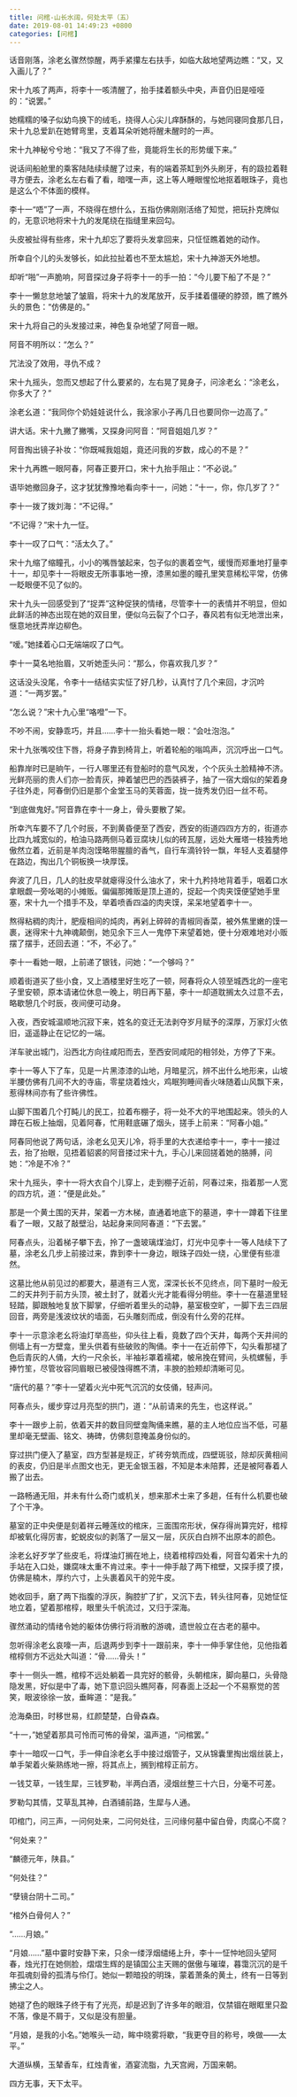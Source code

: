 ```yaml
---
title: 问棺-山长水阔，何处太平（五）
date: 2019-08-01 14:49:23 +0800
categories: [问棺]
---
```


话音刚落，涂老幺骤然惊醒，两手紧攥左右扶手，如临大敌地望两边瞧：“又，又入画儿了？”

宋十九咳了两声，将李十一咳清醒了，抬手揉着额头中央，声音仍旧是哑哑的：“说罢。”

她糯糯的嗓子似幼鸟换下的绒毛，挠得人心尖儿痒酥酥的，与她同寝同食那几日，宋十九总爱趴在她臂弯里，支着耳朵听她将醒未醒时的一声。

宋十九神秘兮兮地：“我又了不得了些，竟能将生长的形势缓下来。”

说话间船舱里的乘客陆陆续续醒了过来，有的端着茶缸到外头刷牙，有的趿拉着鞋寻方便去，涂老幺左右看了看，暗嘿一声，这上等人睡眼惺忪地抠着眼珠子，竟也是这么个不体面的模样。

李十一“唔”了一声，不晓得在想什么，五指仿佛刚刚活络了知觉，把玩扑克牌似的，无意识地将宋十九的发尾绕在指缝里来回勾。

头皮被扯得有些疼，宋十九却忘了要将头发拿回来，只怔怔瞧着她的动作。

所幸自个儿的头发够长，如此拉扯着也不至太尴尬，宋十九神游天外地想。

却听“啪”一声脆响，阿音探过身子将李十一的手一拍：“今儿要下船了不是？”

李十一懒怠怠地皱了皱眉，将宋十九的发尾放开，反手揉着僵硬的脖颈，瞧了瞧外头的景色：“仿佛是的。”

宋十九将自己的头发接过来，神色复杂地望了阿音一眼。

阿音不明所以：“怎么？”

咒法没了效用，寻仇不成？

宋十九摇头，忽而又想起了什么要紧的，左右晃了晃身子，问涂老幺：“涂老幺，你多大了？”

涂老幺道：“我同你个奶娃娃说什么，我涂家小子再几日也要同你一边高了。”

讲大话。宋十九撇了撇嘴，又探身问阿音：“阿音姐姐几岁？”

阿音掏出镜子补妆：“你既喊我姐姐，竟还问我的岁数，成心的不是？”

宋十九再瞧一眼阿春，阿春正要开口，宋十九抬手阻止：“不必说。”

语毕她撤回身子，这才犹犹豫豫地看向李十一，问她：“十一，你，你几岁了？”

李十一拨了拨刘海：“不记得。”

“不记得？”宋十九一怔。

李十一叹了口气：“活太久了。”

宋十九缩了缩瞳孔，小小的嘴唇皱起来，包子似的裹着空气，缓慢而郑重地打量李十一，却见李十一将眼皮无所事事地一撩，漆黑如墨的瞳孔里笑意稀松平常，仿佛一眨眼便不见了似的。

宋十九头一回感受到了“捉弄”这种促狭的情绪，尽管李十一的表情并不明显，但如此鲜活的神态出现在她的双目里，便似乌云裂了个口子，春风若有似无地泄出来，惬意地抚弄岸边柳色。

“嗳。”她揉着心口无端端叹了口气。

李十一莫名地抬眉，又听她歪头问：“那么，你喜欢我几岁？”

这话没头没尾，令李十一结结实实怔了好几秒，认真忖了几个来回，才沉吟道：“一两岁罢。”

“怎么说？”宋十九心里“咯噔”一下。

不吵不闹，安静乖巧，并且……李十一抬头看她一眼：“会吐泡泡。”

宋十九张嘴咬住下唇，将身子靠到椅背上，听着轮船的嗡鸣声，沉沉呼出一口气。

船靠岸时已是晌午，一行人哪里还有登船时的意气风发，个个灰头土脸精神不济。光鲜亮丽的贵人们亦一脸青灰，抻着皱巴巴的西装裤子，抽了一宿大烟似的架着身子往外走，阿春倒仍旧是那个金堂玉马的芙蓉面，拢一拢秀发仍旧一丝不苟。

“到底做鬼好。”阿音靠在李十一身上，骨头要散了架。

所幸汽车要不了几个时辰，不到黄昏便至了西安，西安的街道四四方方的，街道亦比四九城宽似的，柏油马路两侧马着豆腐块儿似的砖瓦屋，远处大雁塔一枝独秀地傲然立着，近前是羊肉泡馍略带腥膻的香气，自行车滴铃铃一飘，年轻人支着腿停在路边，掏出几个铜板换一块厚馍。

奔波了几日，几人的肚皮早就瘪得没什么油水了，宋十九矜持地背着手，咽着口水拿眼觑一旁吆喝的小摊贩。偏偏那摊贩是顶上道的，捉起一个肉夹馍便望她手里塞，宋十九一个措手不及，举着喷香四溢的肉夹馍，呆呆地望着李十一。

熬得粘稠的肉汁，肥瘦相间的炖肉，再剁上碎碎的青椒同香菜，被外焦里嫩的馍一裹，迷得宋十九神魂颠倒，她见余下三人一鬼停下来望着她，便十分艰难地对小贩摆了摆手，还回去道：“不，不必了。”

李十一看她一眼，上前递了银钱，问她：“一个够吗？”

顺着街道买了些小食，又上酒楼里好生吃了一顿，阿春将众人领至城西北的一座宅子里安顿，原本请诸位休息一晚上，明日再下墓，李十一却道耽搁太久过意不去，略歇憩几个时辰，夜间便可动身。

入夜，西安城温顺地沉寂下来，姓名的变迁无法剥夺岁月赋予的深厚，万家灯火依旧，遥遥静止在记忆的一端。

洋车驶出城门，沿西北方向往咸阳而去，至西安同咸阳的相邻处，方停了下来。

李十一等人下了车，见是一片黑漆漆的山地，月暗星沉，辨不出什么地形来，山坡半腰仿佛有几间不大的寺庙，零星烧着烛火，鸡眠狗睡间香火味随着山风飘下来，惹得林间亦有了些许佛性。

山脚下围着几个打盹儿的民工，拉着布棚子，将一处不大的平地围起来。领头的人蹲在石板上抽烟，见着阿春，忙用鞋底碾了烟头，搓手上前来：“阿春小姐。”

阿春同他说了两句话，涂老幺见天儿冷，将手里的大衣递给李十一，李十一接过去，抬了抬眼，见捂着貂裘的阿音搂过宋十九，手心儿来回搓着她的胳膊，问她：“冷是不冷？”

宋十九摇头，李十一将大衣自个儿穿上，走到棚子近前，阿春过来，指着那一人宽的四方坑，道：“便是此处。”

那是一个黄土围的天井，架着一方木梯，直通着地底下的墓道，李十一蹲着下往里看了一眼，又敲了敲壁沿，站起身来同阿春道：“下去罢。”

阿春点头，沿着梯子攀下去，拎了一盏玻璃煤油灯，灯光中见李十一等人陆续下了墓，涂老幺几步上前接过来，靠到李十一身边，眼珠子四处一绕，心里便有些凛然。

这墓比他从前见过的都要大，墓道有三人宽，深深长长不见终点，同下墓时一般无二的天井列于前方头顶，被土封了，就着火光才能看得分明些。李十一在墓道里轻轻踏，脚跟触地复放下脚掌，仔细听着里头的动静，墓室极空旷，一脚下去三四层回音，两旁是浅波纹状的墙面，石头雕刻而成，倒没有什么旁的花样。

李十一示意涂老幺将油灯举高些，仰头往上看，竟数了四个天井，每两个天井间的侧墙上有一方壁龛，里头供着有些破败的陶俑。李十一在近前停下，勾头看那褪了色后青灰的人俑，大约一尺余长，半袖衫罩着襦裙，帔帛挽在臂间，头梳螺髻，手捧竹笙，尽管妆容同眉眼已被侵蚀得瞧不清，丰腴的脸颊却清晰可见。

“唐代的墓？”李十一望着火光中死气沉沉的女伎俑，轻声问。

阿春点头，缓步穿过月亮型的拱门，道：“从前请来的先生，也这样说。”

李十一跟步上前，依着天井的数目同壁龛陶俑来瞧，墓的主人地位应当不低，可墓里却毫无壁画、铭文、祷碑，仿佛刻意掩盖身份似的。

穿过拱门便入了墓室，四方型甚是规正，圹砖夯筑而成，四壁斑驳，除却灰黄相间的表皮，仍旧是半点图文也无，更无金银玉器，不知是本未陪葬，还是被阿春着人搬了出去。

一路畅通无阻，并未有什么奇门或机关，想来那术士来了多趟，任有什么机要也破了个干净。

墓室的正中央便是刻着祥云睡莲纹的棺床，三面围帘形状，保存得尚算完好，棺椁却被氧化得厉害，蛇蜕皮似的剥落了一层又一层，灰灰白白辨不出原本的颜色。

涂老幺好歹学了些皮毛，将煤油灯搁在地上，绕着棺椁四处看，阿音勾着宋十九的手站在入口处，嫌腐味太重不肯过来。李十一伸手敲了两下棺壁，又探手摸了摸，仿佛是楠木，厚约六寸，上头裹着风干的兕牛皮。

她收回手，磨了两下指腹的浮灰，胸腔扩了扩，又沉下去，转头往阿春，见她怔怔地立着，望着那棺椁，眼里头千帆流过，又归于深海。

骤然涌动的情绪令她的躯体仿佛行将消散的游魂，遗世般立在古老的墓中。

忽听得涂老幺哀嚎一声，后退两步到李十一跟前来，李十一伸手掌住他，见他指着棺椁侧方不远处大叫道：“骨……骨头！”

李十一侧头一瞧，棺椁不远处躺着一具完好的骸骨，头朝棺床，脚向墓口，头骨隐隐发黑，好似是中了毒，她下意识回头瞧阿春，阿春面上泛起一个不易察觉的苦笑，眼波徐徐一放，垂眸道：“是我。”

沧海桑田，时移世易，红颜楚楚，白骨森森。

“十一，”她望着那具可怜而可怖的骨架，温声道，“问棺罢。”

李十一暗叹一口气，手一伸自涂老幺手中接过烟管子，又从锦囊里掏出烟丝装上，单手架着火柴熟练地一擦，将其点上，搁到棺椁正前方。

一钱艾草，一钱生犀，三钱罗勒，半两白酒，浸烟丝整三十六日，分毫不可差。

罗勒勾其情，艾草乱其神，白酒铺前路，生犀与人通。

叩棺门，问三声，一问何处来，二问何处往，三问缘何墓中留白骨，肉腐心不腐？

“何处来？”

“麟德元年，陕县。”

“何处往？”

“孽镜台阴十二司。”

“棺外白骨何人？”

“……月娘。”

“月娘……”墓中霎时安静下来，只余一缕浮烟缱绻上升，李十一怔忡地回头望阿春，烛光打在她侧脸，熠熠生辉的是镇国公主天赐的倨傲与璀璨，暮霭沉沉的是千年孤魂刻骨的孤清与伶仃。她似一颗暗投的明珠，蒙着萧条的黄土，终有一日等到拂尘之人。

她褪了色的眼珠子终于有了光亮，却是迟到了许多年的眼泪，仅禁锢在眼眶里只盈不落，像是不屑于，又似是没有胆量。

“月娘，是我的小名。”她喉头一动，眸中晓雾将歇，“我更夺目的称号，唤做——太平。”

大道纵横，玉辇香车，红烛青雀，酒宴流脂，九天宫阙，万国来朝。

四方无事，天下太平。

